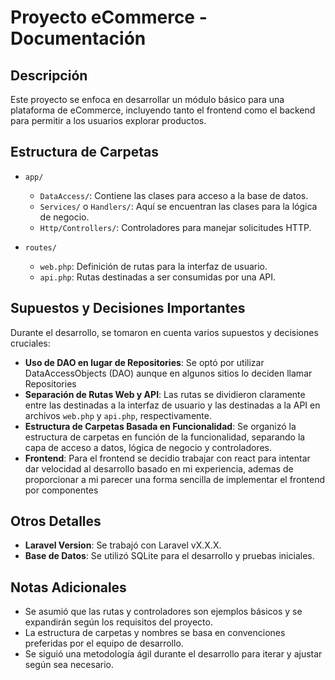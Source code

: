 # Proyecto eCommerce - Documentación

## Descripción
Este proyecto se enfoca en desarrollar un módulo básico para una plataforma de eCommerce, incluyendo tanto el frontend como el backend para permitir a los usuarios explorar productos.

## Estructura de Carpetas
- `app/`
  - `DataAccess/`: Contiene las clases para acceso a la base de datos.
  - `Services/` o `Handlers/`: Aquí se encuentran las clases para la lógica de negocio.
  - `Http/Controllers/`: Controladores para manejar solicitudes HTTP.

- `routes/`
  - `web.php`: Definición de rutas para la interfaz de usuario.
  - `api.php`: Rutas destinadas a ser consumidas por una API.

## Supuestos y Decisiones Importantes
Durante el desarrollo, se tomaron en cuenta varios supuestos y decisiones cruciales:
- **Uso de DAO en lugar de Repositories**: Se optó por utilizar DataAccessObjects (DAO) aunque en algunos sitios lo deciden llamar Repositories
- **Separación de Rutas Web y API**: Las rutas se dividieron claramente entre las destinadas a la interfaz de usuario y las destinadas a la API en archivos `web.php` y `api.php`, respectivamente.
- **Estructura de Carpetas Basada en Funcionalidad**: Se organizó la estructura de carpetas en función de la funcionalidad, separando la capa de acceso a datos, lógica de negocio y controladores.
- **Frontend**: Para el frontend se decidio trabajar con react para intentar dar velocidad al desarrollo basado en mi experiencia, ademas de proporcionar a mi parecer una forma sencilla de implementar el frontend por componentes

## Otros Detalles
- **Laravel Version**: Se trabajó con Laravel vX.X.X.
- **Base de Datos**: Se utilizó SQLite para el desarrollo y pruebas iniciales.

## Notas Adicionales
- Se asumió que las rutas y controladores son ejemplos básicos y se expandirán según los requisitos del proyecto.
- La estructura de carpetas y nombres se basa en convenciones preferidas por el equipo de desarrollo.
- Se siguió una metodología ágil durante el desarrollo para iterar y ajustar según sea necesario.
